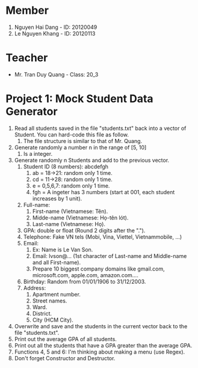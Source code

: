 # Member
1. Nguyen Hai Dang - ID: 20120049
2. Le Nguyen Khang - ID: 20120113
# Teacher
- Mr. Tran Duy Quang - Class: 20_3
# Project 1: Mock Student Data Generator
1. Read all students saved in the file "students.txt" back into a vector of Student. You can hard-code this file as follow.
   1. The file structure is similar to that of Mr. Quang.
2. Generate randomly a number n in the range of [5, 10]
   1. Is a integer.
3. Generate randomly n Students and add to the previous vector.
   1. Student ID (8 numbers): abcdefgh
      1. ab = 18->21: random only 1 time.
      2. cd = 11->28: random only 1 time.
      3. e = 0,5,6,7: random only 1 time.
      4. fgh = A ingeter has 3 numbers (start at 001, each student increases by 1 unit).
   2. Full-name:
      1. First-name (Vietnamese: Tên).
      2. Midde-name (Vietnamese: Họ-tên lót).
      3. Last-name (Vietnamese: Họ).
   3. GPA: double or float (Round 2 digits after the ".").
   4. Telephone: Fake VN tels (Mobi, Vina, Viettel, Vietnammobile, ...)
   5. Email:
      1. Ex: Name is Le Van Son.
      2. Email: lvson@... (1st character of Last-name and Middle-name and all First-name).
      3. Prepare 10 biggest company domains like  gmail.com, microsoft.com, apple.com, amazon.com....
   6. Birthday: Random from 01/01/1906 to 31/12/2003.
   7. Address:
      1. Apartment number.
      2. Street names.
      3. Ward.
      4. District.
      5. City (HCM City).
4.  Overwrite and save and the students in the current vector back to the file "students.txt".
5.  Print out the average GPA of all students.
6.  Print out all the students that have a GPA greater than the average GPA.
7.  Functions 4, 5 and 6: I'm thinking about making a menu (use Regex).
8.  Don't forget Constructor and Destructor.